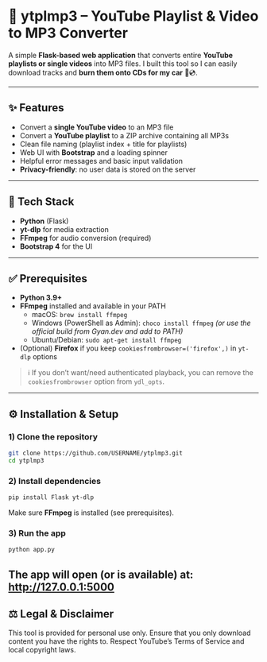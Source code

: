 # 🎵 ytplmp3 – YouTube Playlist & Video to MP3 Converter

A simple **Flask-based web application** that converts entire **YouTube playlists or single videos** into MP3 files.
I built this tool so I can easily download tracks and **burn them onto CDs for my car** 🚗💿.

---

## ✨ Features
- Convert a **single YouTube video** to an MP3 file
- Convert a **YouTube playlist** to a ZIP archive containing all MP3s
- Clean file naming (playlist index + title for playlists)
- Web UI with **Bootstrap** and a loading spinner
- Helpful error messages and basic input validation
- **Privacy-friendly**: no user data is stored on the server

---

## 🧰 Tech Stack
- **Python** (Flask)
- **yt-dlp** for media extraction
- **FFmpeg** for audio conversion (required)
- **Bootstrap 4** for the UI

---

## ✅ Prerequisites
- **Python 3.9+**
- **FFmpeg** installed and available in your PATH
  - macOS: `brew install ffmpeg`
  - Windows (PowerShell as Admin): `choco install ffmpeg` *(or use the official build from Gyan.dev and add to PATH)*
  - Ubuntu/Debian: `sudo apt-get install ffmpeg`
- (Optional) **Firefox** if you keep `cookiesfrombrowser=('firefox',)` in `yt-dlp` options

> ℹ️ If you don’t want/need authenticated playback, you can remove the `cookiesfrombrowser` option from `ydl_opts`.

---

## ⚙️ Installation & Setup

### 1) Clone the repository
```bash
git clone https://github.com/USERNAME/ytplmp3.git
cd ytplmp3
```

### 2) Install dependencies
```bash
pip install Flask yt-dlp
```
Make sure **FFmpeg** is installed (see prerequisites).

### 3) Run the app
```bash
python app.py
```
The app will open (or is available) at: http://127.0.0.1:5000
---

## ⚖️ Legal & Disclaimer
This tool is provided for personal use only.
Ensure that you only download content you have the rights to. Respect YouTube’s Terms of Service and local copyright laws.
